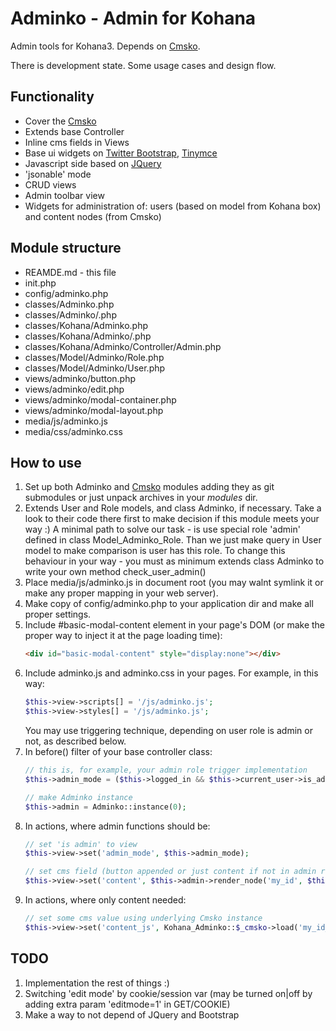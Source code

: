 Adminko - Admin for Kohana
==========================

Admin tools for Kohana3. Depends on [Cmsko](https://github.com/alexmav/cmsko).

There is development state. Some usage cases and design flow.

Functionality
-------------

* Cover the [Cmsko](https://github.com/alexmav/cmsko)
* Extends base Controller
* Inline cms fields in Views
* Base ui widgets on [Twitter Bootstrap](https://github.com/twitter/bootstrap), [Tinymce](https://github.com/tinymce/tinymce)
* Javascript side based on [JQuery](https://github.com/jquery/jquery)
* 'jsonable' mode
* CRUD views
* Admin toolbar view
* Widgets for administration of: users (based on model from Kohana box) and content nodes (from Cmsko)

Module structure
----------------

* REAMDE.md - this file
* init.php
* config/adminko.php
* classes/Adminko.php
* classes/Adminko/<driver>.php
* classes/Kohana/Adminko.php
* classes/Kohana/Adminko/<driver>.php
* classes/Kohana/Adminko/Controller/Admin.php
* classes/Model/Adminko/Role.php
* classes/Model/Adminko/User.php
* views/adminko/button.php
* views/adminko/edit.php
* views/adminko/modal-container.php
* views/adminko/modal-layout.php
* media/js/adminko.js
* media/css/adminko.css

How to use
----------

1. Set up both Adminko and [Cmsko](https://github.com/alexmav/cmsko) modules adding they as git submodules or just unpack archives in your _modules_ dir.
2. Extends User and Role models, and class Adminko, if necessary. Take a look to their code there first to make decision if this module meets your way :) A minimal path to solve our task - is use special role 'admin' defined in class Model_Adminko_Role. Than we just make query in User model to make comparison is user has this role. To change this behaviour in your way - you must as minimum extends class Adminko to write your own method check_user_admin()
3. Place media/js/adminko.js in document root (you may walnt symlink it or make any proper mapping in your web server).
4. Make copy of config/adminko.php to your application dir and make all proper settings.
5. Include #basic-modal-content element in your page's DOM (or make the proper way to inject it at the page loading time):
   ```html
   <div id="basic-modal-content" style="display:none"></div>
   ```
6. Include adminko.js and adminko.css in your pages. For example, in this way:
   ```php
   $this->view->scripts[] = '/js/adminko.js';
   $this->view->styles[] = '/js/adminko.js';
   ```
   You may use triggering technique, depending on user role is admin or not, as described below.
7. In before() filter of your base controller class:
   ```php
   // this is, for example, your admin role trigger implementation
   $this->admin_mode = ($this->logged_in && $this->current_user->is_admin);

   // make Adminko instance
   $this->admin = Adminko::instance(0);
   ```
8. In actions, where admin functions should be:
   ```php
   // set 'is admin' to view
   $this->view->set('admin_mode', $this->admin_mode);

   // set cms field (button appended or just content if not in admin role)
   $this->view->set('content', $this->admin->render_node('my_id', $this->admin_mode));
   ```
9. In actions, where only content needed:
   ```php
   // set some cms value using underlying Cmsko instance
   $this->view->set('content_js', Kohana_Adminko::$_cmsko->load('my_id_js'));
   ```

TODO
----

1. Implementation the rest of things :)
2. Switching 'edit mode' by cookie/session var (may be turned on|off by adding extra param 'editmode=1' in GET/COOKIE)
3. Make a way to not depend of JQuery and Bootstrap
